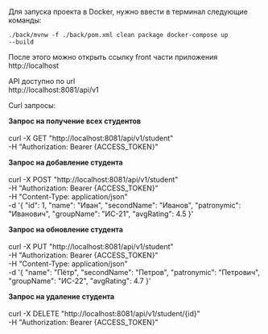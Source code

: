 Для запуска проекта в Docker, нужно ввести в терминал следующие команды:

<code>./back/mvnw -f ./back/pom.xml clean package
docker-compose up --build</code>

После этого можно открыть ссылку front части приложения</br>
http://localhost

API доступно по url</br>
http://localhost:8081/api/v1

Curl запросы:

<b>Запрос на получение всех студентов</b></br></br>
curl -X GET "http://localhost:8081/api/v1/student" \
  -H "Authorization: Bearer {ACCESS_TOKEN}"

<b>Запрос на добавление студента</b></br></br>
curl -X POST "http://localhost:8081/api/v1/student" \
  -H "Authorization: Bearer {ACCESS_TOKEN}" \
  -H "Content-Type: application/json" \
  -d '{
        "id": 1,
        "name": "Иван",
        "secondName": "Иванов",
        "patronymic": "Иванович",
        "groupName": "ИС-21",
        "avgRating": 4.5
      }'

<b>Запрос на обновление студента</b></br></br>
curl -X PUT "http://localhost:8081/api/v1/student" \
  -H "Authorization: Bearer {ACCESS_TOKEN}" \
  -H "Content-Type: application/json" \
  -d '{
        "name": "Пётр",
        "secondName": "Петров",
        "patronymic": "Петрович",
        "groupName": "ИС-22",
        "avgRating": 4.7
      }'

<b>Запрос на удаление студента</b></br></br>
curl -X DELETE "http://localhost:8081/api/v1/student/{id}" \
  -H "Authorization: Bearer {ACCESS_TOKEN}"
